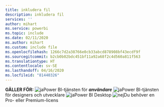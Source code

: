 ```yaml
---
title: inkludera fil
description: inkludera fil
services: ''
author: mihart
ms.service: powerbi
ms.topic: include
ms.date: 02/11/2020
ms.author: mihart
ms.custom: include file
ms.openlocfilehash: 1266c7d2a38766e0cb33abcd878908bf43ecdf9f
ms.sourcegitcommit: b2cb0b02bdc451bf11a92a68f2c4d560a811f563
ms.translationtype: HT
ms.contentlocale: sv-SE
ms.lasthandoff: 04/16/2020
ms.locfileid: "81440326"
---
```

<Token>**GÄLLER FÖR:** ![ja](media/yes.png)Power BI-tjänsten för ***användare*** ![ja](media/yes.png)Power BI-tjänsten för designers och utvecklare ![ja](media/yes.png)Power BI Desktop ![nej](media/no.png)Du behöver en Pro- eller Premium-licens </Token>